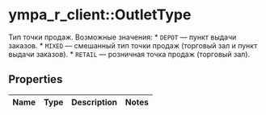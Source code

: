 # ympa_r_client::OutletType

Тип точки продаж.  Возможные значения:  * `DEPOT` — пункт выдачи заказов. * `MIXED` — смешанный тип точки продаж (торговый зал и пункт выдачи заказов). * `RETAIL` — розничная точка продаж (торговый зал). 

## Properties
Name | Type | Description | Notes
------------ | ------------- | ------------- | -------------


